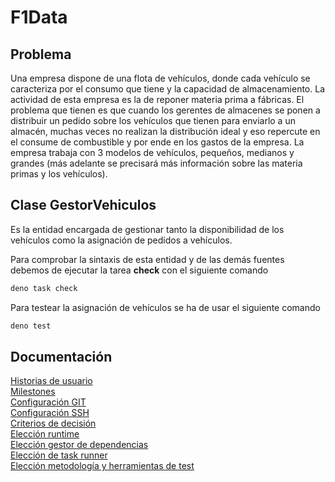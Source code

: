 # F1Data

## Problema

Una empresa dispone de una flota de vehículos, donde cada vehículo se caracteriza por el consumo que tiene y la capacidad de almacenamiento. La actividad de esta empresa es la de reponer materia prima a fábricas. El problema que tienen es que cuando los gerentes de almacenes se ponen a distribuir un pedido sobre los vehículos que tienen para enviarlo a un almacén, muchas veces no realizan la distribución ideal y eso repercute en el consume de combustible y por ende en los gastos de la empresa. La empresa trabaja con 3 modelos de vehículos, pequeños, medianos y grandes (más adelante se precisará más información sobre las materia primas y los vehículos).

## Clase GestorVehiculos

Es la entidad encargada de gestionar tanto la disponibilidad de los vehículos como la asignación de pedidos a vehículos.

Para comprobar la sintaxis de esta entidad y de las demás fuentes debemos de ejecutar la tarea **check** con el siguiente comando
    
```bash
deno task check
```

Para testear la asignación de vehículos se ha de usar el siguiente comando

```bash
deno test
```

## Documentación

[Historias de usuario](./docs/historiasUsuario.md)
<br>
[Milestones](./docs/milestones.md)
<br>
[Configuración GIT](./docs/git.png)
<br>
[Configuración SSH](./docs/ssh.png)
<br>
[Criterios de decisión](./docs/criterios.md)
<br>
[Elección runtime](./docs/runtime.md)
<br>
[Elección gestor de dependencias](./docs/eleccion_herramientas.md#Elección-gestor-de-dependencias)
<br>
[Elección de task runner](./docs/eleccion_herramientas.md#Elección-de-task-runner)
<br>
[Elección metodología y herramientas de test](./docs/eleccion_test.md)


